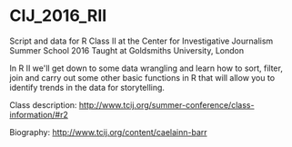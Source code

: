 # CIJ_2016_RII
Script and data for R Class II at the Center for Investigative Journalism Summer School 2016
Taught at Goldsmiths University, London

In R II we'll get down to some data wrangling and learn how to sort, filter, join and carry out some other basic functions in R that will allow you to identify trends in the data for storytelling.

Class description: http://www.tcij.org/summer-conference/class-information/#r2

Biography: http://www.tcij.org/content/caelainn-barr
